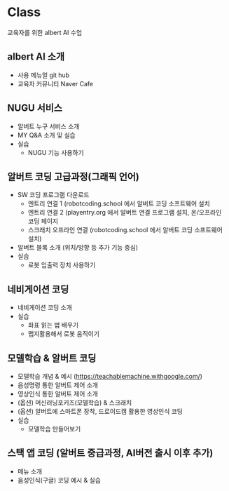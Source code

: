# Class
교육자를 위한 albert AI 수업


albert AI 소개
--
 - 사용 메뉴얼 git hub
 - 교육자 커뮤니티 Naver Cafe  


NUGU 서비스 
--
- 알버트 누구 서비스 소개
- MY Q&A 소개 및 실습
- 실습
  - NUGU 기능 사용하기
 

알버트 코딩 고급과정(그래픽 언어)
--
- SW 코딩 프로그램 다운로드
  - 엔트리 연결 1 (robotcoding.school 에서 알버트 코딩 소프트웨어 설치
  - 엔트리 연결 2 (playentry.org 에서 알버트 연결 프로그램 설치, 온/오프라인 코딩 페이지
  - 스크래치 오프라인 연결 (robotcoding.school 에서 알버트 코딩 소프트웨어 설치)
- 알버트 블록 소개 (위치/방향 등 추가 기능 중심)
- 실습
  - 로봇 입출력 장치 사용하기 
 

네비게이션 코딩
--
- 네비게이션 코딩 소개
- 실습
  - 좌표 읽는 법 배우기 
  - 맵지활용해서 로봇 움직이기

 

모델학습 & 알버트 코딩
--
- 모델학습 개념 & 예시 (https://teachablemachine.withgoogle.com/)
- 음성명령 통한 알버트 제어 소개
- 영상인식 통한 알버트 제어 소개
- (옵션) 머신러닝포키즈(모델학습) & 스크래치
- (옵션) 알버트에 스마트폰 장착, 드로이드캠 활용한 영상인식 코딩
- 실습
  - 모델학습 만들어보기 
 

스택 앱 코딩 (알버트 중급과정, AI버전 출시 이후 추가)
--
- 메뉴 소개
- 음성인식(구글) 코딩 예시 & 실습


